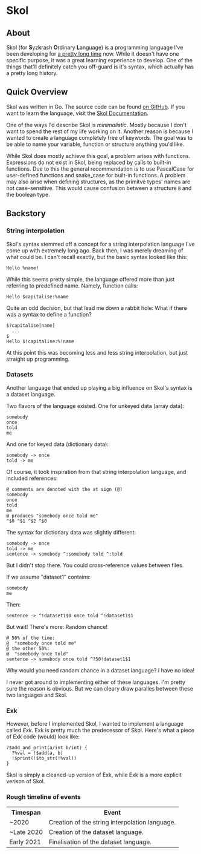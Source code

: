 # Skol

## About

Skol (for **S**yz**k**rash **O**rdinary **L**anguage) is a programming language
I've been developing for [a pretty long time][first-commit] now. While it
doesn't have one specific purpose, it was a great learning experience to
develop. One of the things that'll definitely catch you off-guard is it's
syntax, which actually has a pretty long history.

## Quick Overview

Skol was written in Go. The source code can be found [on GitHub][github].
If you want to learn the language, visit the [Skol Documentation][docs].

One of the ways I'd describe Skol is *minimalistic*. Mostly because I don't
want to spend the rest of my life working on it. Another reason is because I
wanted to create a language completely free of keywords. The goal was to be
able to name your variable, function or structure anything you'd like.

While Skol does mostly achieve this goal, a problem arises with functions.
Expressions do not exist in Skol, being replaced by calls to built-in functions.
Due to this the general recommendation is to use PascalCase for user-defined
functions and snake_case for built-in functions. A problem may also arise
when defining structures, as the primitve types' names are not case-sensitive.
This would cause confusion between a structure `B` and the boolean type.

## Backstory

### String interpolation

Skol's syntax stemmed off a concept for a string interpolation language I've
come up with extremely long ago. Back then, I was merely dreaming of what
could be. I can't recall exactly, but the basic syntax looked like this:

```
Hello %name!
```

While this seems pretty simple, the language offered more than just referring
to predefined name. Namely, function calls:

```
Hello $capitalise:%name
```

Quite an odd decision, but that lead me down a rabbit hole: What if there was
a syntax to define a function?

```
$?capitalise[name]
  ...
$
Hello $!capitalise:%!name
```

At this point this was becoming less and less string interpolation, but just
straight up programming.

### Datasets

Another language that ended up playing a big influence on Skol's syntax is a
dataset language.

Two flavors of the language existed. One for unkeyed data (array data):

```
somebody
once
told
me
```

And one for keyed data (dictionary data):

```
somebody -> once
told -> me
```

Of course, it took inspiration from that string interpolation language, and
included references:

```
@ comments are denoted with the at sign (@)
somebody
once
told
me
@ produces "somebody once told me"
^$0 ^$1 ^$2 ^$0
```

The syntax for dictionary data was slightly different:

```
somebody -> once
told -> me
sentence -> somebody ^:somebody told ^:told
```

But I didn't stop there. You could cross-reference values between files.

If we assume "dataset1" contains:

```
somebody
me
```

Then:

```
sentence -> ^!dataset1$0 once told ^!dataset1$1
```

But wait! There's more: Random chance!

```
@ 50% of the time:
@  "somebody once told me"
@ the other 50%:
@  "somebody once told"
sentence -> somebody once told ^?50!dataset1$1
```

Why would you need random chance in a dataset language? I have no idea!

I never got around to implementing either of these languages. I'm pretty sure
the reason is obvious. But we can cleary draw paralles between these two
languages and Skol.

### Exk

However, before I implemented Skol, I wanted to implement a language called
*Exk*. Exk is pretty much the predecessor of Skol. Here's what a piece of Exk
code (would) look like:

```
?$add_and_print(a/int b/int) {
  ?%val = !$add(a, b)
  !$print(!$to_str(!%val))
}
```

Skol is simply a cleaned-up version of Exk, while Exk is a more explicit verison
of Skol.

### Rough timeline of events

<table>
<tr>
<th>Timespan</th><th>Event</th>
</tr>
<tr>
<td>~2020</td><td>Creation of the string interpolation language.</tr>
<td>~Late 2020</td><td>Creation of the dataset language.</tr>
<td>Early 2021</td><td>Finalisation of the dataset language.</tr>
</tr>
</table>


[first-commit]: https://github.com/syzkrash/skol/commit/70acb244b2ba74344e5ed1c0717b4606975e9fa0
[github]: https://github.com/syzkrash/skol
[docs]: https://syzkrash.github.io/skol
